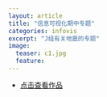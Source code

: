 ```yaml
---
layout: article
title: "信息可视化期中专题"
categories: infovis
excerpt: "J组有关地震的专题"
image:
  teaser: c1.jpg
  feature: 
---
```

<div class="col-md-9" markdown="1" >


- <a href="http://www.elpsycongroo.cc/2017/10/22/china-earthquakes-visualization/" target="_blank"> 点击查看作品</a>

</div>